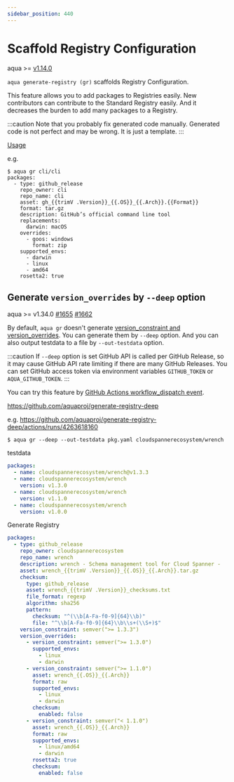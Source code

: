 ```yaml
---
sidebar_position: 440
---
```


# Scaffold Registry Configuration

aqua >= [v1.14.0](https://github.com/aquaproj/aqua/releases/tag/v1.14.0)

`aqua generate-registry (gr)` scaffolds Registry Configuration.

This feature allows you to add packages to Registries easily.
New contributors can contribute to the Standard Registry easily.
And it decreases the burden to add many packages to a Registry.

:::caution
Note that you probably fix generated code manually.
Generated code is not perfect and may be wrong.
It is just a template.
:::

[Usage](usage.md#aqua-generate-registry)

e.g.

```console
$ aqua gr cli/cli
packages:
  - type: github_release
    repo_owner: cli
    repo_name: cli
    asset: gh_{{trimV .Version}}_{{.OS}}_{{.Arch}}.{{Format}}
    format: tar.gz
    description: GitHub’s official command line tool
    replacements:
      darwin: macOS
    overrides:
      - goos: windows
        format: zip
    supported_envs:
      - darwin
      - linux
      - amd64
    rosetta2: true
```

## Generate `version_overrides` by `--deep` option

aqua >= v1.34.0 [#1655](https://github.com/aquaproj/aqua/issues/1655) [#1662](https://github.com/aquaproj/aqua/pull/1662)

By default, `aqua gr` doesn't generate [version_constraint and version_overrides](/docs/reference/registry-config/version-overrides/).
You can generate them by `--deep` option.
And you can also output testdata to a file by `--out-testdata` option.

:::caution
If `--deep` option is set GitHub API is called per GitHub Release, so it may cause GitHub API rate limiting if there are many GitHub Releases. You can set GitHub access token via environment variables `GITHUB_TOKEN` or `AQUA_GITHUB_TOKEN`.
:::

You can try this feature by [GitHub Actions workflow_dispatch event](https://docs.github.com/en/actions/managing-workflow-runs/manually-running-a-workflow).

https://github.com/aquaproj/generate-registry-deep

e.g. https://github.com/aquaproj/generate-registry-deep/actions/runs/4263618160

```console
$ aqua gr --deep --out-testdata pkg.yaml cloudspannerecosystem/wrench
```

testdata

```yaml
packages:
  - name: cloudspannerecosystem/wrench@v1.3.3
  - name: cloudspannerecosystem/wrench
    version: v1.3.0
  - name: cloudspannerecosystem/wrench
    version: v1.1.0
  - name: cloudspannerecosystem/wrench
    version: v1.0.0
```

Generate Registry

```yaml
packages:
  - type: github_release
    repo_owner: cloudspannerecosystem
    repo_name: wrench
    description: wrench - Schema management tool for Cloud Spanner -
    asset: wrench_{{trimV .Version}}_{{.OS}}_{{.Arch}}.tar.gz
    checksum:
      type: github_release
      asset: wrench_{{trimV .Version}}_checksums.txt
      file_format: regexp
      algorithm: sha256
      pattern:
        checksum: "^(\\b[A-Fa-f0-9]{64}\\b)"
        file: "^\\b[A-Fa-f0-9]{64}\\b\\s+(\\S+)$"
    version_constraint: semver(">= 1.3.3")
    version_overrides:
      - version_constraint: semver(">= 1.3.0")
        supported_envs:
          - linux
          - darwin
      - version_constraint: semver(">= 1.1.0")
        asset: wrench_{{.OS}}_{{.Arch}}
        format: raw
        supported_envs:
          - linux
          - darwin
        checksum:
          enabled: false
      - version_constraint: semver("< 1.1.0")
        asset: wrench_{{.OS}}_{{.Arch}}
        format: raw
        supported_envs:
          - linux/amd64
          - darwin
        rosetta2: true
        checksum:
          enabled: false
```
